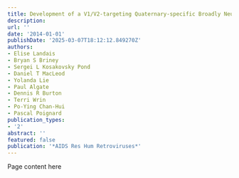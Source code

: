 ```yaml
---
title: Development of a V1/V2-targeting Quaternary-specific Broadly Neutralizing Lineage
description:
url: ''
date: '2014-01-01'
publishDate: '2025-03-07T18:12:12.849270Z'
authors:
- Elise Landais
- Bryan S Briney
- Sergei L Kosakovsky Pond
- Daniel T MacLeod
- Yolanda Lie
- Paul Algate
- Dennis R Burton
- Terri Wrin
- Po-Ying Chan-Hui
- Pascal Poignard
publication_types:
- '2'
abstract: ''
featured: false
publication: '*AIDS Res Hum Retroviruses*'
---
```


Page content here